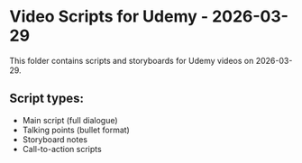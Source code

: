 # Video Scripts for Udemy - 2026-03-29

This folder contains scripts and storyboards for Udemy videos on 2026-03-29.

## Script types:
- Main script (full dialogue)
- Talking points (bullet format)
- Storyboard notes
- Call-to-action scripts
